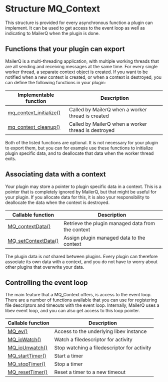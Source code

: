 # Structure MQ_Context

This structure is provided for every asynchronous function a plugin can implement. It can be used to get access
to the event loop as well as indicating to MailerQ when the plugin is done.

## Functions that your plugin can export

MailerQ is a multi-threading application, with multiple working threads that are all sending and receiving
messages at the same time. For every single worker thread, a separate context object is created. If you want
to be notified when a new context is created, or when a context is destroyed, you can define the following functions in your plugin:

| Implementable function                                          | Description                                         |
|-----------------------------------------------------------------|-----------------------------------------------------|
| [mq_context_initialize()](mq_context_initialize)                | Called by MailerQ when a worker thread is created   |
| [mq_context_cleanup()](mq_context_cleanup)                      | Called by MailerQ when a worker thread is destroyed |

Both of the listed functions are optional. It is not necessary for your plugin to export them, but you can for example use these functions to initialize plugin specific data, and to deallocate that data when the worker thread exits.

## Associating data with a context

Your plugin may store a pointer to plugin specific data in a context. This is a pointer that is completely ignored by MailerQ, but that might be useful for your plugin. If you allocate data for this, it is also your responsibility to deallocate the data when the context is destroyed.

| Callable function                                       | Description                                       |
|---------------------------------------------------------|---------------------------------------------------|
| [MQ_contextData()](mq_contextdata)       | Retrieve the plugin managed data from the context |
| [MQ_setContextData()](mq_setcontextdata) | Assign plugin managed data to the context         |

The plugin data is _not_ shared between plugins. Every plugin can therefore associate its own data with a context, and you do not have to worry about other plugins that overwrite your data.

## Controlling the event loop

The main feature that a MQ_Context offers, is access to the event loop. There are a number of functions available that you can use for registering file descriptors and timeouts with the event loop. Internally, MailerQ uses a libev event loop, and you can also get access to this loop pointer.

| Callable function                               | Description                                 |
|-------------------------------------------------|---------------------------------------------|
| [MQ_ev()](mq_ev)                 | Access to the underlying libev instance     |
| [MQ_ioWatch()](mq_iowatch)       | Watch a filedescriptor for activity         |
| [MQ_ioUnwatch()](mq_iounwatch)   | Stop watching a filedescriptor for activity |
| [MQ_startTimer()](mq_starttimer) | Start a timer                               |
| [MQ_stopTimer()](mq_stoptimer)   | Stop a timer                                |
| [MQ_resetTimer()](mq_resettimer) | Reset a timer to a new timeout              |
